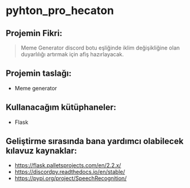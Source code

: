 # pyhton_pro_hecaton

## Projemin Fikri:
> Meme Generator discord botu eşliğinde iklim değişikliğine olan duyarlılığı artırmak için afiş hazırlayacak.

## Projemin taslağı:
- Meme generator

## Kullanacağım kütüphaneler:
- Flask

## Geliştirme sırasında bana yardımcı olabilecek kılavuz kaynaklar:
- https://flask.palletsprojects.com/en/2.2.x/
- https://discordpy.readthedocs.io/en/stable/
- https://pypi.org/project/SpeechRecognition/
